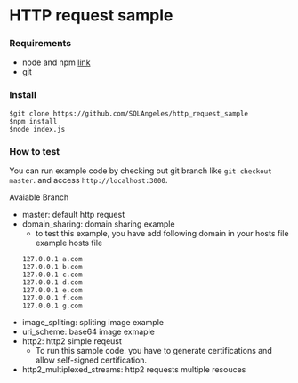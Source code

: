 # HTTP request sample

### Requirements
* node and npm [link](https://www.npmjs.com/get-npm)
* git
### Install
```
$git clone https://github.com/SQLAngeles/http_request_sample
$npm install
$node index.js
```
### How to test
You can run example code by checking out git branch like `git checkout master`. and access `http://localhost:3000`.

Avaiable Branch
* master: default http request
* domain_sharing: domain sharing example
  * to test this example, you have add following domain in your hosts file
  example hosts file
  ```
  127.0.0.1 a.com
  127.0.0.1 b.com
  127.0.0.1 c.com
  127.0.0.1 d.com
  127.0.0.1 e.com
  127.0.0.1 f.com
  127.0.0.1 g.com
  ```
* image_spliting: spliting image example
* uri_scheme: base64 image exmaple
* http2: http2 simple reqeust
  * To run this sample code. you have to generate certifications and allow self-signed certification.
* http2_multiplexed_streams: http2 requests multiple resouces
